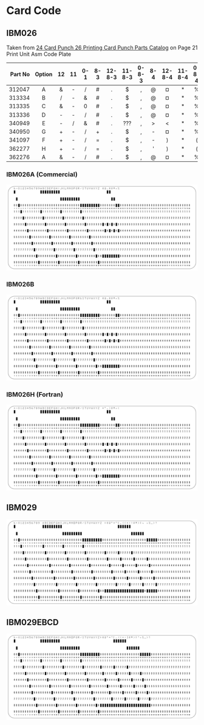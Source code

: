 # Card Code

## IBM026

Taken from  [24 Card Punch 26 Printing Card Punch Parts Catalog](http://bitsavers.informatik.uni-stuttgart.de/pdf/ibm/punchedCard/Keypunch/024-026/123-7091-3_24_25_Parts_Catalog_Apr1963.pdf) on Page 21 Print Unit Asm Code Plate

| Part No | Option | 12 | 11 | 0-1 | 8-3 | 12-8-3 | 11-8-3 | 0-8-3 | 8-4 | 12-8-4 | 11-8-4 | 0-8-4 |
|--------:|:------:|:--:|:--:|:---:|:---:|:------:|:------:|:-----:|:---:|:------:|:------:|:-----:|
|  312047 |   A    | &  |  - |  /  |  #  |   .    |    $   |   ,   |  @  |   ¤    |   *    |   %   |
|  313334 |   B    | /  |  - |  &  |  #  |   .    |    $   |   ,   |  @  |   ¤    |   *    |   %   |
|  313335 |   C    | &  |  - |  0  |  #  |   .    |    $   |   ,   |  @  |   ¤    |   *    |   %   |
|  313336 |   D    | -  |  - |  /  |  #  |   .    |    $   |   ,   |  @  |   ¤    |   *    |   %   |
|  340949 |   E    | -  |  / |  &  |  #  |   .    |   ???  |   ,   |  >  |   <    |   *    |   %   |
|  340950 |   G    | +  |  - |  /  |  +  |   .    |    $   |   ,   |  -  |   ¤    |   *    |   %   |
|  341097 |   F    | +  |  - |  /  |  =  |   .    |    $   |   ,   |  -  |   )    |   *    |   (   |
|  362277 |   H    | +  |  - |  /  |  =  |   .    |    $   |   ,   |  '  |   )    |   *    |   (   |
|  362276 |   A    | &  |  - |  /  |  #  |   .    |    $   |   ,   |  @  |   ¤    |   *    |   %   |

### IBM026A (Commercial)

![Empty Sample of an IBM026A Card Code](Fotos/PunchedCard_Sample_CardCode_IBM026A_144dpi.png)

### IBM026B

![Empty Sample of an IBM026B Card Code](Fotos/PunchedCard_Sample_CardCode_IBM026B_144dpi.png)

### IBM026H (Fortran)

![Empty Sample of an IBM026H Card Code](Fotos/PunchedCard_Sample_CardCode_IBM026H_144dpi.png)

## IBM029

![Empty Sample of an IBM029 Card Code](Fotos/PunchedCard_Sample_CardCode_IBM029_144dpi.png)

## IBM029EBCD

![Empty Sample of an IBM029EBCD Card Code](Fotos/PunchedCard_Sample_CardCode_IBM029EBCD_144dpi.png)
